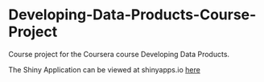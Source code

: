 # Developing-Data-Products-Course-Project

Course project for the Coursera course Developing Data Products.

The Shiny Application can be viewed at shinyapps.io [here](https://crhardison.shinyapps.io/Developing_Data_Products_Course_Project/)
